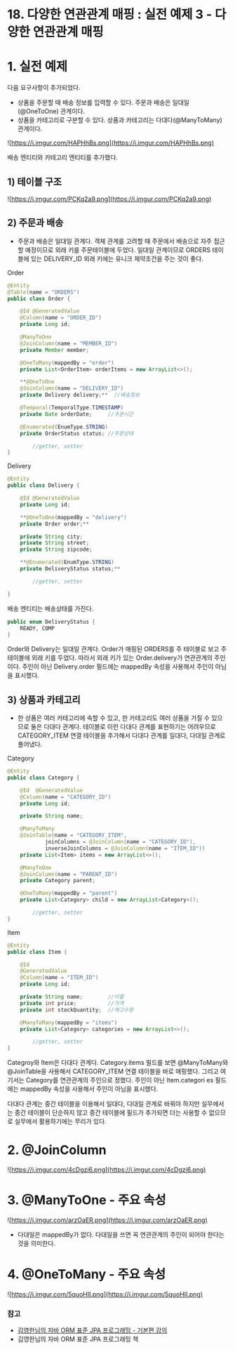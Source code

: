 # 18. 다양한 연관관계 매핑 : 실전 예제 3 - 다양한 연관관계 매핑

# 1. 실전 예제

다음 요구사항이 추가되었다.

- 상품을 주문할 때 배송 정보를 입력할 수 있다. 주문과 배송은 일대일(@OneToOne) 관계이다.
- 상품을 카테고리로 구분할 수 있다. 상품과 카테고리는 다대다(@ManyToMany) 관계이다.

![https://i.imgur.com/HAPHhBs.png](https://i.imgur.com/HAPHhBs.png)

배송 엔티티와 카테고리 엔티티를 추가했다.

## 1) 테이블 구조

![https://i.imgur.com/PCKq2a9.png](https://i.imgur.com/PCKq2a9.png)

## 2) 주문과 배송

- 주문과 배송은 일대일 관계다. 객체 관계를 고려할 때 주문에서 배송으로 자주 접근할 예정이므로 외래 키를 주문테이블에 두었다. 일대일 관계이므로 ORDERS 테이블에 있는 DELIVERY_ID 외래 키에는 유니크 제약조건을 주는 것이 좋다.

Order

```java
@Entity
@Table(name = "ORDERS")
public class Order {

    @Id @GeneratedValue
    @Column(name = "ORDER_ID")
    private Long id;

    @ManyToOne
    @JoinColumn(name = "MEMBER_ID")
    private Member member;

    @OneToMany(mappedBy = "order")
    private List<OrderItem> orderItems = new ArrayList<>();

    **@OneToOne
    @JoinColumn(name = "DELIVERY_ID")
    private Delivery delivery;**  //배송정보

    @Temporal(TemporalType.TIMESTAMP)
    private Date orderDate;     //주문시간

    @Enumerated(EnumType.STRING)
    private OrderStatus status; //주문상태

		//getter, setter
}
```

Delivery

```java
@Entity
public class Delivery {

    @Id @GeneratedValue
    private Long id;

    **@OneToOne(mappedBy = "delivery")
    private Order order;**

    private String city;
    private String street;
    private String zipcode;

    **@Enumerated(EnumType.STRING)
    private DeliveryStatus status;**

		//getter, setter

}
```

배송 엔티티는 배송상태를 가진다.

```java
public enum DeliveryStatus {
    READY, COMP
}
```

Order와 Delivery는 일대일 관계다. Order가 매핑된 ORDERS를 주 테이블로 보고 주 테이블에 외래 키를 두었다. 따라서 외래 키가 있는 Order.delivery가 연관관계의 주인이다. 주인이 아닌 Delivery.order 필드에는 mappedBy 속성을 사용해서 주인이 아님을 표시했다.

## 3) 상품과 카테고리

- 한 상품은 여러 카테고리에 속할 수 있고, 한 카테고리도 여러 상품을 가질 수 있으므로 둘은 다대다 관계다. 테이블로 이런 다대다 관계를 표현하기는 어려우므로 CATEGORY_ITEM 연결 테이블을 추가해서 다대다 관계를 일대다, 다대일 관계로 풀어냈다.

Category

```java
@Entity
public class Category {

    @Id  @GeneratedValue
    @Column(name = "CATEGORY_ID")
    private Long id;

    private String name;

    @ManyToMany
    @JoinTable(name = "CATEGORY_ITEM",
            joinColumns = @JoinColumn(name = "CATEGORY_ID"),
            inverseJoinColumns = @JoinColumn(name = "ITEM_ID"))
    private List<Item> items = new ArrayList<>();

    @ManyToOne
    @JoinColumn(name = "PARENT_ID")
    private Category parent;

    @OneToMany(mappedBy = "parent")
    private List<Category> child = new ArrayList<Category>();

		//getter, setter
}
```

Item

```java
@Entity
public class Item {

    @Id
    @GeneratedValue
    @Column(name = "ITEM_ID")
    private Long id;

    private String name;        //이름
    private int price;          //가격
    private int stockQuantity;  //재고수량

    @ManyToMany(mappedBy = "items")
    private List<Category> categories = new ArrayList<>();

		//getter, setter
}
```

Categroy와 Item은 다대다 관계다. Category.items 필드를 보면 @ManyToMany와 @JoinTable을 사용해서 CATEGORY_ITEM 연결 테이블을 바로 매핑했다. 그리고 여기서는 Category를 연관관계의 주인으로 정했다. 주인이 아닌 Item.categori es 필드에는 mappedBy 속성을 사용해서 주인이 아님을 표시했다.

다대다 관계는 중간 테이블을 이용해서 일대다, 다대일 관계로 바꿔야 하지만 실무에서는 중간 테이블이 단순하지 않고 중간 테이블에 필드가 추가되면 더는 사용할 수 없으므로 실무에서 활용하기에는 무리가 있다.

# 2. @JoinColumn

![https://i.imgur.com/4cDgzi6.png](https://i.imgur.com/4cDgzi6.png)

# 3. @ManyToOne - 주요 속성

![https://i.imgur.com/arzOaER.png](https://i.imgur.com/arzOaER.png)

- 다대일은 mappedBy가 없다. 다대일을 쓰면 꼭 연관관계의 주인이 되어야 한다는 것을 의미한다.

# 4. @OneToMany - 주요 속성

![https://i.imgur.com/5quoHII.png](https://i.imgur.com/5quoHII.png)



### 참고

- [김영한님의 자바 ORM 표준 JPA 프로그래밍 - 기본편 강의](https://www.inflearn.com/course/ORM-JPA-Basic/dashboard)
- 김영한님의 자바 ORM 표준 JPA 프로그래밍 책